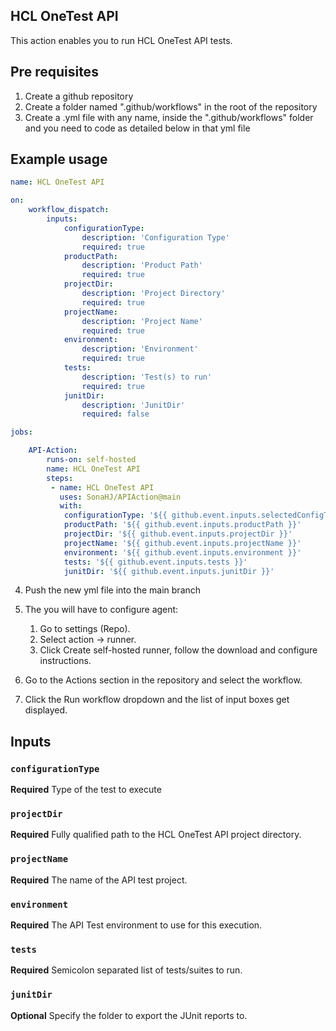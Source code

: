 ## HCL OneTest API
This action enables you to run HCL OneTest API tests.

## Pre requisites

1. Create a github repository
2. Create a folder named ".github/workflows" in the root of the repository
3. Create a .yml file with any name, inside the ".github/workflows" folder and you need to code as detailed below in that yml file

## Example usage

```yaml
name: HCL OneTest API

on:
    workflow_dispatch:
        inputs:
            configurationType:
                description: 'Configuration Type'
                required: true
            productPath:
                description: 'Product Path'
                required: true
            projectDir:
                description: 'Project Directory'
                required: true
            projectName:
                description: 'Project Name'
                required: true
            environment:
                description: 'Environment'
                required: true
            tests:
                description: 'Test(s) to run'
                required: true
            junitDir:
                description: 'JunitDir'
                required: false

jobs:

    API-Action:
        runs-on: self-hosted
        name: HCL OneTest API
        steps:
         - name: HCL OneTest API
           uses: SonaHJ/APIAction@main
           with:
            configurationType: '${{ github.event.inputs.selectedConfigType }}'
            productPath: '${{ github.event.inputs.productPath }}'
            projectDir: '${{ github.event.inputs.projectDir }}'
            projectName: '${{ github.event.inputs.projectName }}'
            environment: '${{ github.event.inputs.environment }}'
            tests: '${{ github.event.inputs.tests }}'
            junitDir: '${{ github.event.inputs.junitDir }}'
```
4. Push the new yml file into the main branch
5. The you will have to configure agent:
    1. Go to settings (Repo).
    2. Select action -> runner.
    3. Click Create self-hosted runner, follow the download and configure instructions.

6. Go to the Actions section in the repository and select the workflow.
7. Click the Run workflow dropdown and the list of input boxes get displayed.

## Inputs

### `configurationType`

**Required** Type of the test to execute

### `projectDir`

**Required** Fully qualified path to the HCL OneTest API project directory.

### `projectName`

**Required** The name of the API test project.

### `environment`

**Required** The API Test environment to use for this execution.

### `tests`

**Required** Semicolon separated list of tests/suites to run.

### `junitDir`
**Optional** Specify the folder to export the JUnit reports to.

